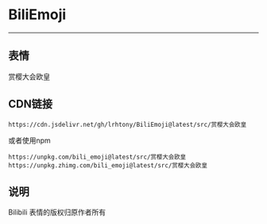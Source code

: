 # BiliEmoji
---
## 表情
赏樱大会欧皇
## CDN链接
```
https://cdn.jsdelivr.net/gh/lrhtony/BiliEmoji@latest/src/赏樱大会欧皇
```
或者使用npm
```
https://unpkg.com/bili_emoji@latest/src/赏樱大会欧皇
https://unpkg.zhimg.com/bili_emoji@latest/src/赏樱大会欧皇
```
## 说明
Bilibili 表情的版权归原作者所有
